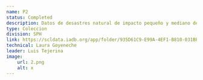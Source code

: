 ```yaml
---
name: P2
status: Completed
description: Datos de desastres natural de impacto pequeño y mediano de DesInventar. Los datos están disponibles para todos los países de la región, excepto Bahamas, Brasil, Haití y Surinam. Estos conjuntos de datos incluyen desastres naturales asociados con el cambio climático, incluidos deslizamientos de tierra, incendios, inundaciones, heladas, granizadas, olas de calor, lluvias torrenciales, huracanes, olas de frío, contaminación, tormentas de nieve, tormentas, vientos fuertes y tormentas tropicales. Los datos más recientes disponibles son de 2015 a 2017, excepto para la República Dominicana, para la cual los datos solo están disponibles hasta el año 2000. 
type: Coleccion
division: SPH
link: https://scldata.iadb.org/app/folder/935D61C9-E99A-4EF1-B810-031BE0169BA3
technical: Laura Goyeneche
leader: Luis Tejerina
image: 
    url: 2.png
    alt: x
---
```

    